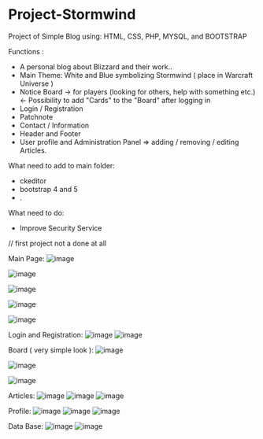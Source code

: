 # Project-Stormwind
Project of Simple Blog using: HTML, CSS, PHP, MYSQL, and BOOTSTRAP


Functions :

- A personal blog about Blizzard and their work..
- Main Theme: White and Blue symbolizing Stormwind ( place in Warcraft Universe )
- Notice Board -> for players (looking for others, help with something etc.) <- Possibility to add "Cards" to the "Board" after logging in
- Login / Registration
- Patchnote
- Contact / Information
- Header and Footer
- User profile and Administration Panel => adding / removing / editing Articles.


What need to add to main folder:
- ckeditor
- bootstrap 4 and 5
- .

What need to do: 
- Improve Security Service

// first project not a done at all

Main Page:
![image](https://user-images.githubusercontent.com/90138353/132919335-9f1f35e1-d99c-40a7-a28d-6d13d9f16832.png)

![image](https://user-images.githubusercontent.com/90138353/132919360-a0ebec0f-a8c5-48cd-82f9-229c178ab1d0.png)

![image](https://user-images.githubusercontent.com/90138353/132919381-98a36d72-0d91-487a-9257-669d1563ec0c.png)

![image](https://user-images.githubusercontent.com/90138353/132919402-9c75557c-3cf4-4361-9ec4-5b0bb813119f.png)

![image](https://user-images.githubusercontent.com/90138353/132919412-3b679973-067f-4636-86a1-9c398dbf889f.png)

Login and Registration:
![image](https://user-images.githubusercontent.com/90138353/132919653-3256b67e-2dbb-419c-ad15-c20254c36610.png)
![image](https://user-images.githubusercontent.com/90138353/132919667-e141849e-9752-4e31-a7b8-ddfe23e78b94.png)


Board ( very simple look ):
![image](https://user-images.githubusercontent.com/90138353/132919462-8b57cd55-84c8-4eed-b522-ee1dda993a7a.png)

![image](https://user-images.githubusercontent.com/90138353/132919478-d4de3ef5-574b-4bf9-8a75-37de5be4561d.png)

![image](https://user-images.githubusercontent.com/90138353/132919487-e7f705b2-5593-46c7-a13f-63e373e0eb0d.png)

Articles:
![image](https://user-images.githubusercontent.com/90138353/132919521-2d731a8a-4a42-4f3a-8ef5-3ad7c9361fa2.png)
![image](https://user-images.githubusercontent.com/90138353/132919539-16f678bd-fabb-4100-930e-64f777b5d197.png)
![image](https://user-images.githubusercontent.com/90138353/132919563-cdfd438f-17be-4c6e-88b6-fd1b014dbf35.png)

Profile:
![image](https://user-images.githubusercontent.com/90138353/132919589-e0b0066e-fc46-4087-a68b-f977fae2a0a7.png)
![image](https://user-images.githubusercontent.com/90138353/132919601-b1f977ef-2fda-4cf6-b20d-b1b36ceced8e.png)
![image](https://user-images.githubusercontent.com/90138353/132919619-68ab7f41-9ac4-4398-ba8e-e8abc31d6ac0.png)



Data Base:
![image](https://user-images.githubusercontent.com/90138353/132919271-c4ccccd6-16ef-47d2-a53b-9a62960c6e9e.png)
![image](https://user-images.githubusercontent.com/90138353/132919731-03e73276-f811-4bd8-b7dc-47b67424aebf.png)


